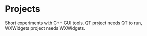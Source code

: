 # Projects
Short experiments with C++ GUI tools. QT project needs QT to run, WXWidgets project needs WXWidgets.
